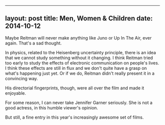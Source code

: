 ------
layout: post
title: Men, Women & Children 
date:  2014-10-12 
-----
 Maybe Reitman will never make anything like Juno or Up In The Air, ever again. That's a sad thought. 

In physics, related to the Heisenberg uncertainty principle, there is an idea that we cannot study something without it changing. I think Reitman tried too early to study the effects of electronic communication on people's lives. I think these effects are still in flux and we don't quite have a grasp on what's happening just yet. Or if we do, Reitman didn't really present it in a convincing way.

His directorial fingerprints, though, were all over the film and made it enjoyable. 

For some reason, I can never take Jennifer Garner seriously. She is not a good actress, in this humble viewer's opinion.

But still, a fine entry in this year's increasingly awesome set of films.
